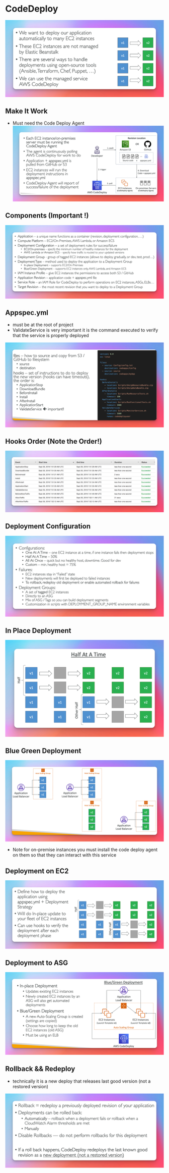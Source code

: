 # CodeDeploy

![](./code-deploy.png)

## Make It Work
- Must need the Code Deploy Agent
![](./code-deploy-make-it-work.png)

## Components (Important !)
![](./code-deploy-components.png)

## Appspec.yml
- must be at the root of project
- ValidateService is very important it is the command executed to verify that the service is properly deployed

![](./code-deploy-appspec-yaml.png)

## Hooks Order (Note the Order!)
![](./code-deploy-deploy-%26-hooks-order.png)

## Deployment Configuration
![](./code-deploy-configurations.png)

## In Place Deployment
![](./code-deploy-in-place-deployment.png)

## Blue Green Deployment
![](./code-deploy-blue-green-deployment.png)


- Note for on-premise instances you must install the code deploy agent on them so that they can interact with this service

## Deployment on EC2
![](./code-deploy-deployment-ec2.png)


## Deployment to ASG
![](./code-deploy-asg.png)

## Rollback && Redeploy
- technically it is a new deploy that releases last good version (not a restored version)

![](./code-deploy-redeploy-rollback.png)

